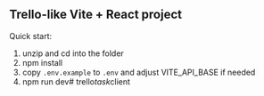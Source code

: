 Trello-like Vite + React project
--------------------------------

Quick start:
1. unzip and cd into the folder
2. npm install
3. copy `.env.example` to `.env` and adjust VITE_API_BASE if needed
4. npm run dev#   t r e l l o _ t a s k _ c l i e n t  
 